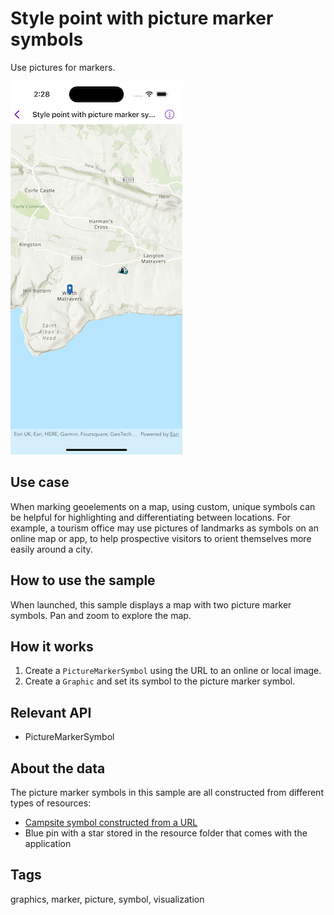 # Style point with picture marker symbols

Use pictures for markers.

![Image of style point with picture marker symbols](style-point-with-picture-marker-symbols.png)

## Use case

When marking geoelements on a map, using custom, unique symbols can be helpful for highlighting and differentiating between locations. For example, a tourism office may use pictures of landmarks as symbols on an online map or app, to help prospective visitors to orient themselves more easily around a city.

## How to use the sample

When launched, this sample displays a map with two picture marker symbols. Pan and zoom to explore the map.

## How it works

1. Create a `PictureMarkerSymbol` using the URL to an online or local image.
2. Create a `Graphic` and set its symbol to the picture marker symbol.

## Relevant API

* PictureMarkerSymbol

## About the data

The picture marker symbols in this sample are all constructed from different types of resources:

* [Campsite symbol constructed from a URL](https://static.arcgis.com/images/Symbols/OutdoorRecreation/Camping.png)
* Blue pin with a star stored in the resource folder that comes with the application

## Tags

graphics, marker, picture, symbol, visualization
